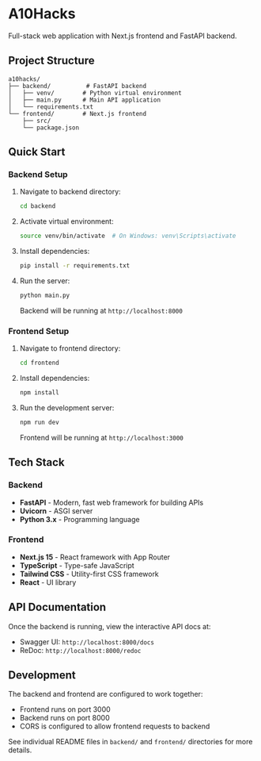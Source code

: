 # A10Hacks

Full-stack web application with Next.js frontend and FastAPI backend.

## Project Structure

```
a10hacks/
├── backend/          # FastAPI backend
│   ├── venv/        # Python virtual environment
│   ├── main.py      # Main API application
│   └── requirements.txt
└── frontend/        # Next.js frontend
    ├── src/
    └── package.json
```

## Quick Start

### Backend Setup

1. Navigate to backend directory:
   ```bash
   cd backend
   ```

2. Activate virtual environment:
   ```bash
   source venv/bin/activate  # On Windows: venv\Scripts\activate
   ```

3. Install dependencies:
   ```bash
   pip install -r requirements.txt
   ```

4. Run the server:
   ```bash
   python main.py
   ```
   
   Backend will be running at `http://localhost:8000`

### Frontend Setup

1. Navigate to frontend directory:
   ```bash
   cd frontend
   ```

2. Install dependencies:
   ```bash
   npm install
   ```

3. Run the development server:
   ```bash
   npm run dev
   ```
   
   Frontend will be running at `http://localhost:3000`

## Tech Stack

### Backend
- **FastAPI** - Modern, fast web framework for building APIs
- **Uvicorn** - ASGI server
- **Python 3.x** - Programming language

### Frontend
- **Next.js 15** - React framework with App Router
- **TypeScript** - Type-safe JavaScript
- **Tailwind CSS** - Utility-first CSS framework
- **React** - UI library

## API Documentation

Once the backend is running, view the interactive API docs at:
- Swagger UI: `http://localhost:8000/docs`
- ReDoc: `http://localhost:8000/redoc`

## Development

The backend and frontend are configured to work together:
- Frontend runs on port 3000
- Backend runs on port 8000
- CORS is configured to allow frontend requests to backend

See individual README files in `backend/` and `frontend/` directories for more details.
